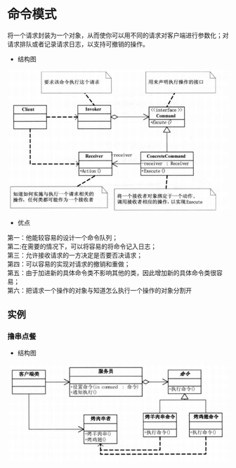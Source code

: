 # 命令模式

将一个请求封装为一个对象，从而使你可以用不同的请求对客户端进行参数化；对请求排队或者记录请求日志，以支持可撤销的操作。

* 结构图

![结构图](https://github.com/shanyao19940801/BookeNote/blob/master/ReadingNotes/DaHuaSheJiMoShi/src/main/java/com/yao/chapter23_Command/image/command.PNG)

* 优点

第一：他能较容易的设计一个命令队列；<br>
第二:在需要的情况下，可以将容易的将命令记入日志；<br>
第三：允许接收请求的一方决定是否要否决请求；<br>
第四：可以容易的实现对请求的撤销和重做；<br>
第五：由于加进新的具体命令类不影响其他的类，因此增加新的具体命令类很容易；<br>
第六：把请求一个操作的对象与知道怎么执行一个操作的对象分割开

## 实例

### 撸串点餐

* 结构图

![结构图](https://github.com/shanyao19940801/BookeNote/blob/master/ReadingNotes/DaHuaSheJiMoShi/src/main/java/com/yao/chapter23_Command/image/command01.PNG)


